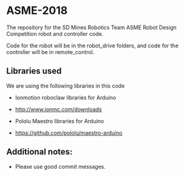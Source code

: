 # ASME-2018

The repository for the SD Mines Robotics Team ASME Robot Design Competition robot and controller code.

Code for the robot will be in the robot_drive folders, and code for the controller will be in remote_control.

## Libraries used

We are using the following libraries in this code

* Ionmotion roboclaw libraries for Arduino
* http://www.ionmc.com/downloads

* Pololu Maestro libraries for Arduino
* https://github.com/pololu/maestro-arduino

## Additional notes:

* Please use good commit messages.